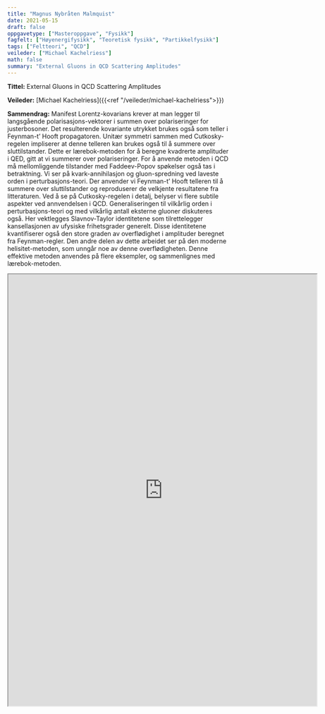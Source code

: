 ```yaml
---
title: "Magnus Nybråten Malmquist"
date: 2021-05-15
draft: false
oppgavetype: ["Masteroppgave", "Fysikk"]
fagfelt: ["Høyenergifysikk", "Teoretisk fysikk", "Partikkelfysikk"]
tags: ["Feltteori", "QCD"]
veileder: ["Michael Kachelriess"]
math: false
summary: "External Gluons in QCD Scattering Amplitudes"
---
```


**Tittel:** External Gluons in QCD Scattering Amplitudes

**Veileder:** [Michael Kachelriess]({{<ref "/veileder/michael-kachelriess">}})

**Sammendrag:** Manifest Lorentz-kovarians krever at man legger til langsgående polarisasjons-vektorer i summen over polariseringer for justerbosoner. Det resulterende kovariante utrykket brukes også som teller i Feynman-t’ Hooft propagatoren. Unitær symmetri sammen med Cutkosky-regelen impliserer at denne telleren kan brukes også til å summere over sluttilstander. Dette er lærebok-metoden for å beregne kvadrerte amplituder i QED, gitt at vi summerer over polariseringer. For å anvende metoden i QCD må mellomliggende tilstander med Faddeev-Popov spøkelser også tas i betraktning. Vi ser på kvark-annihilasjon og gluon-spredning ved laveste orden i perturbasjons-teori. Der anvender vi Feynman-t’ Hooft telleren til å summere over sluttilstander og reproduserer de velkjente resultatene fra litteraturen. Ved å se på Cutkosky-regelen i detalj, belyser vi flere subtile aspekter ved annvendelsen i QCD. Generaliseringen til vilkårlig orden i perturbasjons-teori og med vilkårlig antall eksterne gluoner diskuteres også. Her vektlegges Slavnov-Taylor identitetene som tilrettelegger kansellasjonen av ufysiske frihetsgrader generelt. Disse identitetene kvantifiserer også den store graden av overflødighet i amplituder beregnet fra Feynman-regler. Den andre delen av dette arbeidet ser på den moderne helisitet-metoden, som unngår noe av denne overflødigheten. Denne effektive metoden anvendes på flere eksempler, og sammenlignes med lærebok-metoden.

<iframe src="https://drive.google.com/file/d/1NejPidlx9AFU5K86IAp42cpjYrl8L-Fb/preview" width="700" height="980" allow="autoplay"></iframe>
